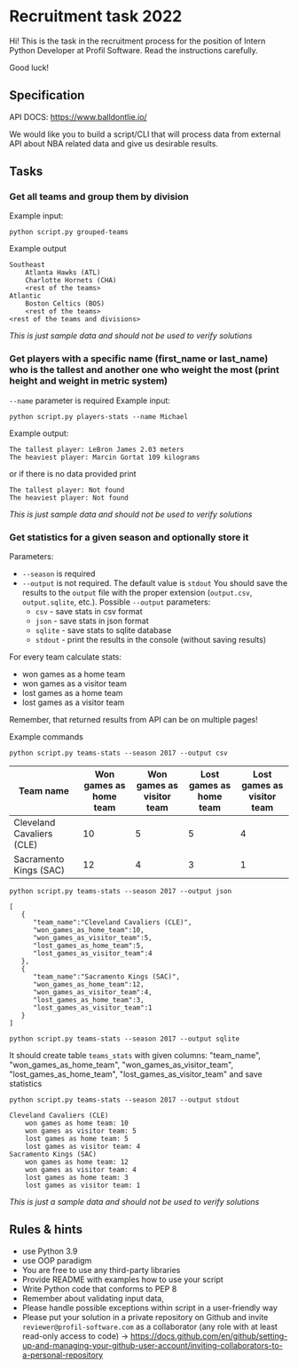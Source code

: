 # Recruitment task 2022
Hi!
This is the task in the recruitment process for the position of Intern Python Developer at Profil Software. Read the instructions carefully.


Good luck!
## Specification
API DOCS:  https://www.balldontlie.io/


We would like you to build a script/CLI that will process data from external API about NBA related data and give us desirable results.
## Tasks
### Get all teams and group them by division
Example input:


`python script.py grouped-teams`


Example output


```
Southeast
    Atlanta Hawks (ATL)
    Charlotte Hornets (CHA)
    <rest of the teams>
Atlantic
    Boston Celtics (BOS)
    <rest of the teams>
<rest of the teams and divisions>
```
_This is just sample data and should not be used to verify solutions_
### Get players with a specific name (first_name or last_name) who is the tallest and another one who weight the most (print height and weight in metric system)
`--name` parameter is required
Example input:


`python script.py players-stats --name Michael`

Example output:


```
The tallest player: LeBron James 2.03 meters
The heaviest player: Marcin Gortat 109 kilograms
```
or if there is no data provided print
```
The tallest player: Not found
The heaviest player: Not found
```
_This is just sample data and should not be used to verify solutions_
### Get statistics for a given season and optionally store it
Parameters:
- `--season` is required
- `--output` is not required. The default value is `stdout`
You should save the results to the `output` file with the proper extension (`output.csv`, `output.sqlite`, etc.). 
  Possible `--output` parameters:
  - `csv` - save stats in csv format
  - `json` - save stats in json format
  - `sqlite` - save stats to sqlite database
  - `stdout` - print the results in the console (without saving results)


For every team calculate stats:
- won games as a home team
- won games as a visitor team
- lost games as a home team
- lost games as a visitor team


Remember, that returned results from API can be on multiple pages!


Example commands


`python script.py teams-stats --season 2017 --output csv`


| Team name  | Won games as home team | Won games as visitor team | Lost games as home team | Lost games as visitor team
|--|--|--|--|--|
| Cleveland Cavaliers (CLE) | 10 | 5 | 5 | 4
| Sacramento Kings (SAC) | 12 | 4 | 3 | 1


`python script.py teams-stats --season 2017 --output json`


```
[
   {
      "team_name":"Cleveland Cavaliers (CLE)",
      "won_games_as_home_team":10,
      "won_games_as_visitor_team":5,
      "lost_games_as_home_team":5,
      "lost_games_as_visitor_team":4
   },
   {
      "team_name":"Sacramento Kings (SAC)",
      "won_games_as_home_team":12,
      "won_games_as_visitor_team":4,
      "lost_games_as_home_team":3,
      "lost_games_as_visitor_team":1
   }
]
```
`python script.py teams-stats --season 2017 --output sqlite`


It should create table `teams_stats` with given columns: "team_name", "won_games_as_home_team", "won_games_as_visitor_team", "lost_games_as_home_team", "lost_games_as_visitor_team" and save statistics


`python script.py teams-stats --season 2017 --output stdout`


```
Cleveland Cavaliers (CLE)
    won games as home team: 10
    won games as visitor team: 5
    lost games as home team: 5
    lost games as visitor team: 4
Sacramento Kings (SAC)
    won games as home team: 12
    won games as visitor team: 4
    lost games as home team: 3
    lost games as visitor team: 1
```


_This is just a sample data and should not be used to verify solutions_


## Rules & hints
-   use Python 3.9
-   use OOP paradigm
-   You are free to use any third-party libraries
-   Provide README with examples how to use your script
-   Write Python code that conforms to PEP 8
-   Remember about validating input data, 
-   Please handle possible exceptions within script in a user-friendly way
-   Please put your solution in a private repository on Github and invite `reviewer@profil-software.com` as a collaborator (any role with at least read-only access to code) -> https://docs.github.com/en/github/setting-up-and-managing-your-github-user-account/inviting-collaborators-to-a-personal-repository
